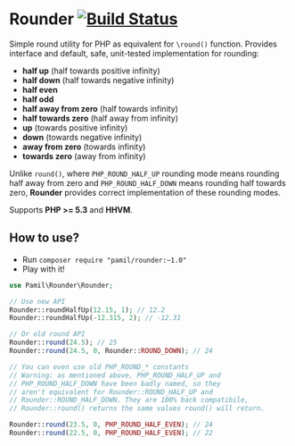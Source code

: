 Rounder [![Build Status](https://travis-ci.org/pamil/Rounder.png?branch=bcmath-support)](https://travis-ci.org/pamil/Rounder)
=======

Simple round utility for PHP as equivalent for `\round()` function. Provides interface and default, safe, unit-tested implementation for rounding:

 * **half up** (half towards positive infinity)
 * **half down** (half towards negative infinity)
 * **half even**
 * **half odd**
 * **half away from zero** (half towards infinity)
 * **half towards zero** (half away from infinity)
 * **up** (towards positive infinity)
 * **down** (towards negative infinity)
 * **away from zero** (towards infinity)
 * **towards zero** (away from infinity)

Unlike `round()`, where `PHP_ROUND_HALF_UP` rounding mode means rounding half away from zero and `PHP_ROUND_HALF_DOWN` means rounding half towards zero, **Rounder** provides correct implementation of these rounding modes.

Supports **PHP >= 5.3** and **HHVM**.

How to use?
-----------

 * Run `composer require "pamil/rounder:~1.0"`
 * Play with it!

```php
use Pamil\Rounder\Rounder;

// Use new API
Rounder::roundHalfUp(12.15, 1); // 12.2
Rounder::roundHalfUp(-12.315, 2); // -12.31

// Or old round API
Rounder::round(24.5); // 25
Rounder::round(24.5, 0, Rounder::ROUND_DOWN); // 24

// You can even use old PHP_ROUND_* constants
// Warning: as mentioned above, PHP_ROUND_HALF_UP and
// PHP_ROUND_HALF_DOWN have been badly named, so they
// aren't equivalent for Rounder::ROUND_HALF_UP and
// Rounder::ROUND_HALF_DOWN. They are 100% back compatibile,
// Rounder::round() returns the same values round() will return.

Rounder::round(23.5, 0, PHP_ROUND_HALF_EVEN); // 24
Rounder::round(22.5, 0, PHP_ROUND_HALF_EVEN); // 22
```